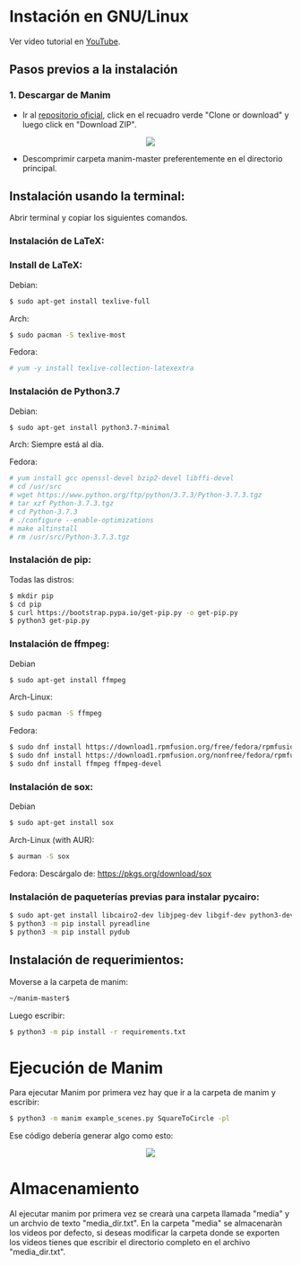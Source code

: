 # Instación en GNU/Linux

Ver video tutorial en [YouTube](https://www.youtube.com/watch?v=dwiBKFTJWY8).

## Pasos previos a la instalación

### 1. Descargar de Manim 

* Ir al [repositorio oficial](https://github.com/3b1b/manim), click en el recuadro verde "Clone or download" y luego click en "Download ZIP".

<p align="center"><img src ="/Español/0_instalacion/gnuLinux/gifs/manimDescarga.png" /></p>

* Descomprimir carpeta manim-master preferentemente en el directorio principal.


## Instalación usando la terminal:
Abrir terminal y copiar los siguientes comandos.
### Instalación de LaTeX:

### Install de LaTeX:
Debian:
```sh
$ sudo apt-get install texlive-full
```
Arch:
```sh
$ sudo pacman -S texlive-most
```
Fedora:
```sh
# yum -y install texlive-collection-latexextra
```
### Instalación de Python3.7
Debian:
```sh
$ sudo apt-get install python3.7-minimal
```

Arch: Siempre está al día.

Fedora:
```sh
# yum install gcc openssl-devel bzip2-devel libffi-devel
# cd /usr/src
# wget https://www.python.org/ftp/python/3.7.3/Python-3.7.3.tgz
# tar xzf Python-3.7.3.tgz
# cd Python-3.7.3
# ./configure --enable-optimizations
# make altinstall
# rm /usr/src/Python-3.7.3.tgz
```

### Instalación de pip:
Todas las distros:
```sh
$ mkdir pip
$ cd pip
$ curl https://bootstrap.pypa.io/get-pip.py -o get-pip.py
$ python3 get-pip.py
```

### Instalación de ffmpeg:
Debian
```sh
$ sudo apt-get install ffmpeg
```
Arch-Linux:
```sh
$ sudo pacman -S ffmpeg
```
Fedora:
```sh
$ sudo dnf install https://download1.rpmfusion.org/free/fedora/rpmfusion-free-release-$(rpm -E %fedora).noarch.rpm
$ sudo dnf install https://download1.rpmfusion.org/nonfree/fedora/rpmfusion-nonfree-release-$(rpm -E %fedora).noarch.rpm
$ sudo dnf install ffmpeg ffmpeg-devel
```

### Instalación de sox:
Debian
```sh
$ sudo apt-get install sox
```
Arch-Linux (with AUR):
```sh
$ aurman -S sox
```
Fedora:
Descárgalo de: https://pkgs.org/download/sox

### Instalación de paqueterías previas para instalar pycairo:

```sh
$ sudo apt-get install libcairo2-dev libjpeg-dev libgif-dev python3-dev libffi-dev
$ python3 -m pip install pyreadline
$ python3 -m pip install pydub
```


## Instalación de requerimientos:
Moverse a la carpeta de manim:

```sh
~/manim-master$
```

Luego escribir:

```sh
$ python3 -m pip install -r requirements.txt
```

# Ejecución de Manim

Para ejecutar Manim por primera vez hay que ir a la carpeta de manim y escribir:

```sh
$ python3 -m manim example_scenes.py SquareToCircle -pl
```

Ese código debería generar algo como esto:

<p align="center"><img src ="/Español/0_instalacion/gnuLinux/gifs/compilacion.gif" /></p>

# Almacenamiento
Al ejecutar manim por primera vez se crearà una carpeta llamada "media" y un archvio de texto "media_dir.txt". En la carpeta "media" se almacenaràn los videos por defecto, si deseas modificar la carpeta donde se exporten los videos tienes que escribir el directorio completo en el archivo "media_dir.txt".
